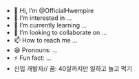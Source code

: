 - 👋 Hi, I’m @OfficialHwempire
- 👀 I’m interested in ...
- 🌱 I’m currently learning ...
- 💞️ I’m looking to collaborate on ...
- 📫 How to reach me ...
- 😄 Pronouns: ...
- ⚡ Fun fact: ...
- 신입 개발자// 꿈: 40살까지만 일하고 놀고 먹기
<!---
OfficialHwempire/OfficialHwempire is a ✨ special ✨ repository because its `README.md` (this file) appears on your GitHub profile.
You can click the Preview link to take a look at your changes.
--->
